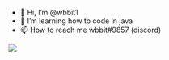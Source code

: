 - 👋 Hi, I’m @wbbit1
- 👀 I’m learning how to code in java
- 📫 How to reach me wbbit#9857 (discord)

<img align="center" src="https://github-readme-stats.vercel.app/api?username=wbbit1&theme=github_dark&show_icons=true"/>

